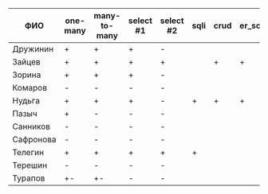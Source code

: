 | **ФИО**   | one-many | many-to-many | select #1 | select #2 | sqli | crud | er_schema | deploy |
|-----------|----------|--------------|-----------|-----------|------|------|-----------|--------|
| Дружинин  | +        | +            | +         | -         |      |      |           |        |
| Зайцев    | +        | +            | +         | +         |      | +    | +         |        |
| Зорина    | +        | +            | +         | -         |      |      |           |        |
| Комаров   | -        | -            | -         | -         |      |      |           |        |
| Нудьга    | +        | +            | +         | -         | +    | +    | +         |        |
| Пазыч     | +        | -            | -         | -         |      |      |           |        |
| Санников  | -        | -            | -         | -         |      |      |           |        |
| Сафронова | -        | -            | -         | -         |      |      |           |        |
| Телегин   | +        | +            | +         | +         | +    |      |           |        |
| Терешин   | -        | -            | -         | -         |      |      |           |        |
| Турапов   | +-       | +-           | -         | -         |      |      |           |        |
